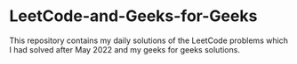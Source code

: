 # LeetCode-and-Geeks-for-Geeks
This repository contains my daily solutions of the LeetCode problems which I had solved after May 2022 and my geeks for geeks solutions.  

